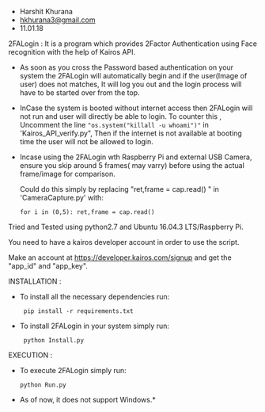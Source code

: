 * Harshit Khurana
* hkhurana3@gmail.com
* 11.01.18


2FALogin : It is a program which provides 2Factor Authentication using Face recognition with the help of Kairos API.


* As soon as you cross the Password based authentication on your system the 2FALogin will automatically begin and if the user(Image of user) does not matches, It will log you out and the login process will have to be started over from the top.

* InCase the system is booted without internet access then 2FALogin will not run and user will directly be able to login.
  To counter this , Uncomment the line `"os.system("killall -u whoami")"` in 'Kairos_API_verify.py", Then if the internet is not available at booting time the user will not be allowed to login.

* Incase using the 2FALogin wth Raspberry Pi and external USB Camera, ensure you skip around 5 frames( may varry) before using the actual frame/image for comparison.
  
  Could do this simply by replacing "ret,frame = cap.read() " in 'CameraCapture.py' with:
  	
  	`for i in (0,5):
  		ret,frame = cap.read() `

Tried and Tested using python2.7 and Ubuntu 16.04.3 LTS/Raspberry Pi.

You need to have a kairos developer account in order to use the script.

Make an account at https://developer.kairos.com/signup and get the "app_id" and "app_key".

INSTALLATION :

* To install all the necessary dependencies run:

	` pip install -r requirements.txt`	
 
* To install 2FALogin in your system simply run:

	` python Install.py`

EXECUTION :

* To execute 2FALogin simply run:

	 ` python Run.py `
* As of now, it does not support Windows.*
